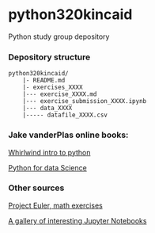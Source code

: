 # python320kincaid
Python study group depository

### Depository structure
    python320kincaid/
        |- README.md
        |- exercises_XXXX 
		|--- exercise_XXXX.md
		|--- exercise_submission_XXXX.ipynb
		|--- data_XXXX
		|----- datafile_XXXX.csv
		

### Jake vanderPlas online books: 

[Whirlwind intro to python](https://github.com/jakevdp/WhirlwindTourOfPython)

[Python for data Science](https://jakevdp.github.io/PythonDataScienceHandbook/index.html)


### Other sources 

[Project Euler, math exercises](https://projecteuler.net/archives)

[A gallery of interesting Jupyter Notebooks](https://github.com/jupyter/jupyter/wiki/A-gallery-of-interesting-Jupyter-Notebooks)
